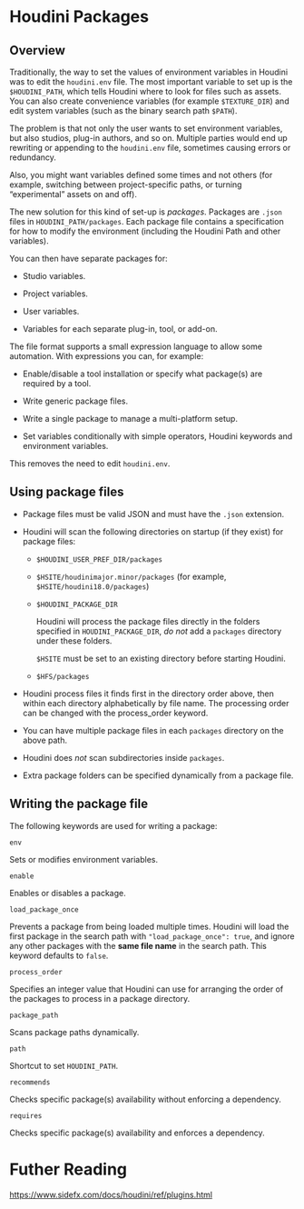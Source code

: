 # Houdini Packages

## Overview

Traditionally, the way to set the values of environment variables in Houdini was to edit the `houdini.env` file. The most important variable to set up is the `$HOUDINI_PATH`, which tells Houdini where to look for files such as assets. You can also create convenience variables (for example `$TEXTURE_DIR`) and edit system variables (such as the binary search path `$PATH`).

The problem is that not only the user wants to set environment variables, but also studios, plug-in authors, and so on. Multiple parties would end up rewriting or appending to the `houdini.env` file, sometimes causing errors or redundancy.

Also, you might want variables defined some times and not others (for example, switching between project-specific paths, or turning “experimental” assets on and off).

The new solution for this kind of set-up is _packages_. Packages are `.json` files in `HOUDINI_PATH/packages`. Each package file contains a specification for how to modify the environment (including the Houdini Path and other variables).

You can then have separate packages for:

*   Studio variables.
    
*   Project variables.
    
*   User variables.
    
*   Variables for each separate plug-in, tool, or add-on.
    

The file format supports a small expression language to allow some automation. With expressions you can, for example:

*   Enable/disable a tool installation or specify what package(s) are required by a tool.
    
*   Write generic package files.
    
*   Write a single package to manage a multi-platform setup.
    
*   Set variables conditionally with simple operators, Houdini keywords and environment variables.
    

This removes the need to edit `houdini.env`.

## Using package files

*   Package files must be valid JSON and must have the `.json` extension.
    
*   Houdini will scan the following directories on startup (if they exist) for package files:
    
    *   `$HOUDINI_USER_PREF_DIR/packages`
        
    *   `$HSITE/houdinimajor.minor/packages` (for example, `$HSITE/houdini18.0/packages`)
        
    *   `$HOUDINI_PACKAGE_DIR`
        
        Houdini will process the package files directly in the folders specified in `HOUDINI_PACKAGE_DIR`, _do not_ add a `packages` directory under these folders.
        
        `$HSITE` must be set to an existing directory before starting Houdini.
        
    *   `$HFS/packages`
        
    
*   Houdini process files it finds first in the directory order above, then within each directory alphabetically by file name. The processing order can be changed with the process_order keyword.
    
*   You can have multiple package files in each `packages` directory on the above path.
    
*   Houdini does _not_ scan subdirectories inside `packages`.
    
*   Extra package folders can be specified dynamically from a package file.
    

## Writing the package file


The following keywords are used for writing a package:

`env`

Sets or modifies environment variables.

`enable`

Enables or disables a package.

`load_package_once`

Prevents a package from being loaded multiple times. Houdini will load the first package in the search path with `"load_package_once": true`, and ignore any other packages with the **same file name** in the search path. This keyword defaults to `false`.

`process_order`

Specifies an integer value that Houdini can use for arranging the order of the packages to process in a package directory.

`package_path`

Scans package paths dynamically.

`path`

Shortcut to set `HOUDINI_PATH`.

`recommends`

Checks specific package(s) availability without enforcing a dependency.

`requires`

Checks specific package(s) availability and enforces a dependency.

# Futher Reading

https://www.sidefx.com/docs/houdini/ref/plugins.html
